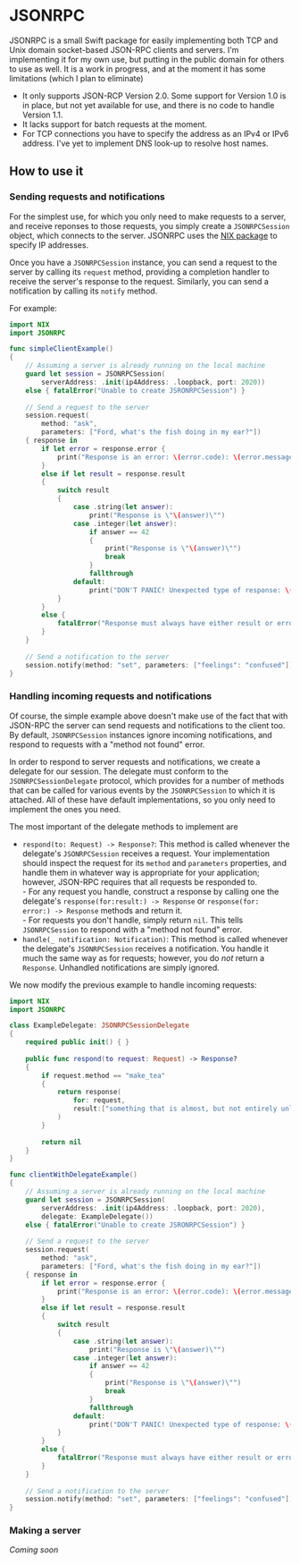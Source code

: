 # JSONRPC

JSONRPC is a small Swift package for easily implementing both TCP and Unix domain socket-based JSON-RPC clients and servers.  I'm implementing it for my own use, but putting in the public domain for others to use as well.  It is a work in progress, and at the moment it has some limitations (which I plan to eliminate)

- It only supports JSON-RCP Version 2.0.  Some support for Version 1.0 is in place, but not yet available for use, and there is no code to handle Version 1.1.
- It lacks support for batch requests at the moment.
- For TCP connections you have to specify the address as an IPv4 or IPv6 address.  I've yet to implement DNS look-up to resolve host names.

## How to use it

### Sending requests and notifications

For the simplest use, for which you only need to make requests to a server, and receive reponses to those requests, you simply create a `JSONRPCSession` object, which connects to the server. JSONRPC uses the [NIX package](https://github.com/chipjarred/NIX) to specify IP addresses.

Once you have a `JSONRPCSession` instance, you can send a request to the server by calling its `request` method, providing a completion handler to receive the server's response to the request.   Similarly, you can send a notification by calling its `notify` method.

For example:

```swift
import NIX
import JSONRPC

func simpleClientExample()
{
    // Assuming a server is already running on the local machine
    guard let session = JSONRPCSession(
        serverAddress: .init(ip4Address: .loopback, port: 2020))
    else { fatalError("Unable to create JSRONRPCSession") }
    
    // Send a request to the server
    session.request(
        method: "ask",
        parameters: ["Ford, what's the fish doing in my ear?"])
    { response in
        if let error = response.error {
            print("Response is an error: \(error.code): \(error.message)")
        }
        else if let result = response.result
        {
            switch result
            {
                case .string(let answer):
                    print("Response is \"\(answer)\"")
                case .integer(let answer):
                    if answer == 42
                    {
                        print("Response is \"\(answer)\"")
                        break
                    }
                    fallthrough
                default:
                    print("DON'T PANIC! Unexpected type of response: \(result)")
            }
        }
        else {
            fatalError("Response must always have either result or error")
        }
    }
    
    // Send a notification to the server
    session.notify(method: "set", parameters: ["feelings": "confused"])
}
```

### Handling incoming requests and notifications

Of course, the simple example above doesn't make use of the fact that with JSON-RPC the server can send requests and notifications to the client too.  By default,  `JSONRPCSession` instances ignore incoming notifications, and respond to requests with a "method not found" error.

In order to respond to server requests and notifications, we create a delegate for our session.  The delegate must conform to the `JSONRPCSessionDelegate` protocol, which provides for a number of methods that can be called for various events by the `JSONRPCSession` to which it is attached.  All of these have default implementations, so you only need to implement the ones you need.

The most important of  the delegate methods to implement are
- `respond(to: Request) -> Response?`:
    This method is called whenever the delegate's `JSONRPCSession` receives a request.  Your implementation should inspect the request for its `method` and `parameters` properties, and handle them in whatever way is appropriate for your application; however, JSON-RPC requires that all requests be responded to.  
        - For any request you  handle, construct a response by calling one the delegate's `response(for:result:) -> Response` or `response(for: error:) -> Response` methods and return it.   
        - For requests you don't handle, simply return `nil`.  This tells `JSONRPCSession`  to respond with a "method not found" error. 
- `handle(_ notification: Notification)`:
    This method is called whenever the delegate's `JSONRPCSession` receives a notification.  You handle it much the same way as for requests; however, you do *not* return a `Response`.  Unhandled notifications are simply ignored.

We now modify the previous example to handle incoming requests:

```swift
import NIX
import JSONRPC

class ExampleDelegate: JSONRPCSessionDelegate
{
    required public init() { }
    
    public func respond(to request: Request) -> Response?
    {
        if request.method == "make_tea"
        {
            return response(
                for: request,
                result:["something that is almost, but not entirely unlike tea"]
            )
        }
        
        return nil
    }
}

func clientWithDelegateExample()
{
    // Assuming a server is already running on the local machine
    guard let session = JSONRPCSession(
        serverAddress: .init(ip4Address: .loopback, port: 2020),
        delegate: ExampleDelegate())
    else { fatalError("Unable to create JSRONRPCSession") }
    
    // Send a request to the server
    session.request(
        method: "ask",
        parameters: ["Ford, what's the fish doing in my ear?"])
    { response in
        if let error = response.error {
            print("Response is an error: \(error.code): \(error.message)")
        }
        else if let result = response.result
        {
            switch result
            {
                case .string(let answer):
                    print("Response is \"\(answer)\"")
                case .integer(let answer):
                    if answer == 42
                    {
                        print("Response is \"\(answer)\"")
                        break
                    }
                    fallthrough
                default:
                    print("DON'T PANIC! Unexpected type of response: \(result)")
            }
        }
        else {
            fatalError("Response must always have either result or error")
        }
    }
    
    // Send a notification to the server
    session.notify(method: "set", parameters: ["feelings": "confused"])
}
```
### Making a server

*Coming soon*
